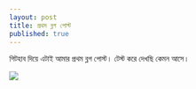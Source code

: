 ```yaml
---
layout: post
title: প্রথম ব্লগ পোস্ট
published: true
---
```


গিটহাব দিয়ে এটাই আমার প্রথম ব্লগ পোস্ট। টেস্ট করে দেখছি কেমন আসে। 

<img src="https://render.githubusercontent.com/render/math?math=e^{i \pi} = -1">
